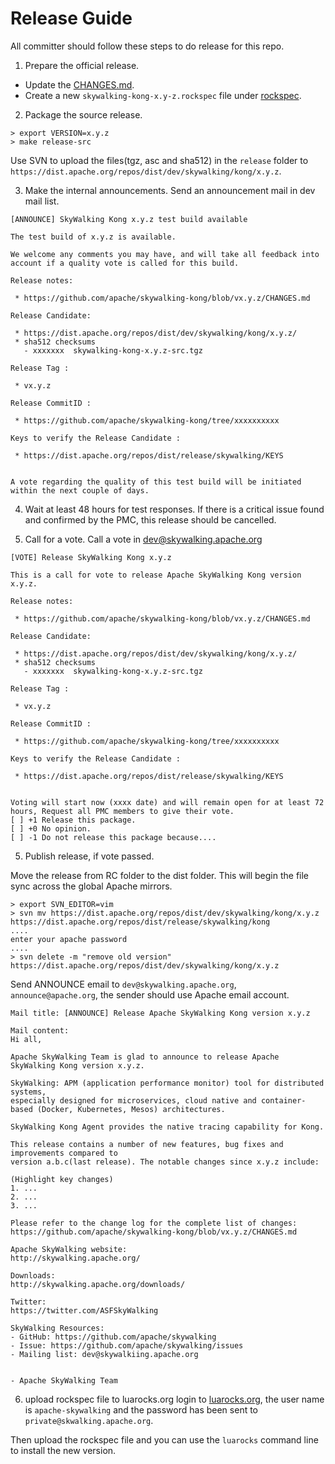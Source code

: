 # Release Guide
All committer should follow these steps to do release for this repo.

1. Prepare the official release.

- Update the [CHANGES.md](CHANGES.md).
- Create a new `skywalking-kong-x.y-z.rockspec` file under [rockspec](/rockspec).

2. Package the source release.

```shell
> export VERSION=x.y.z
> make release-src
```

Use SVN to upload the files(tgz, asc and sha512) in the `release` folder to `https://dist.apache.org/repos/dist/dev/skywalking/kong/x.y.z`.

3. Make the internal announcements. Send an announcement mail in dev mail list.

```
[ANNOUNCE] SkyWalking Kong x.y.z test build available

The test build of x.y.z is available.

We welcome any comments you may have, and will take all feedback into
account if a quality vote is called for this build.

Release notes:

 * https://github.com/apache/skywalking-kong/blob/vx.y.z/CHANGES.md

Release Candidate:

 * https://dist.apache.org/repos/dist/dev/skywalking/kong/x.y.z/
 * sha512 checksums
   - xxxxxxx  skywalking-kong-x.y.z-src.tgz

Release Tag :

 * vx.y.z

Release CommitID :

 * https://github.com/apache/skywalking-kong/tree/xxxxxxxxxx

Keys to verify the Release Candidate :

 * https://dist.apache.org/repos/dist/release/skywalking/KEYS


A vote regarding the quality of this test build will be initiated
within the next couple of days.
```

4. Wait at least 48 hours for test responses. If there is a critical issue found and confirmed by the PMC, this release should be cancelled.

5. Call for a vote. Call a vote in dev@skywalking.apache.org

```
[VOTE] Release SkyWalking Kong x.y.z

This is a call for vote to release Apache SkyWalking Kong version x.y.z.

Release notes:

 * https://github.com/apache/skywalking-kong/blob/vx.y.z/CHANGES.md

Release Candidate:

 * https://dist.apache.org/repos/dist/dev/skywalking/kong/x.y.z/
 * sha512 checksums
   - xxxxxxx  skywalking-kong-x.y.z-src.tgz

Release Tag :

 * vx.y.z

Release CommitID :

 * https://github.com/apache/skywalking-kong/tree/xxxxxxxxxx

Keys to verify the Release Candidate :

 * https://dist.apache.org/repos/dist/release/skywalking/KEYS


Voting will start now (xxxx date) and will remain open for at least 72 hours, Request all PMC members to give their vote.
[ ] +1 Release this package.
[ ] +0 No opinion.
[ ] -1 Do not release this package because....

```

5. Publish release, if vote passed.

Move the release from RC folder to the dist folder. This will begin the file sync across the global Apache mirrors.
```
> export SVN_EDITOR=vim
> svn mv https://dist.apache.org/repos/dist/dev/skywalking/kong/x.y.z https://dist.apache.org/repos/dist/release/skywalking/kong
....
enter your apache password
....
> svn delete -m "remove old version" https://dist.apache.org/repos/dist/dev/skywalking/kong/x.y.z
```

Send ANNOUNCE email to `dev@skywalking.apache.org`, `announce@apache.org`, the sender should use Apache email account.
```
Mail title: [ANNOUNCE] Release Apache SkyWalking Kong version x.y.z

Mail content:
Hi all,

Apache SkyWalking Team is glad to announce to release Apache SkyWalking Kong version x.y.z.

SkyWalking: APM (application performance monitor) tool for distributed systems,
especially designed for microservices, cloud native and container-based (Docker, Kubernetes, Mesos) architectures.

SkyWalking Kong Agent provides the native tracing capability for Kong.

This release contains a number of new features, bug fixes and improvements compared to
version a.b.c(last release). The notable changes since x.y.z include:

(Highlight key changes)
1. ...
2. ...
3. ...

Please refer to the change log for the complete list of changes:
https://github.com/apache/skywalking-kong/blob/vx.y.z/CHANGES.md

Apache SkyWalking website:
http://skywalking.apache.org/

Downloads:
http://skywalking.apache.org/downloads/

Twitter:
https://twitter.com/ASFSkyWalking

SkyWalking Resources:
- GitHub: https://github.com/apache/skywalking
- Issue: https://github.com/apache/skywalking/issues
- Mailing list: dev@skywalkiing.apache.org


- Apache SkyWalking Team
```

6. upload rockspec file to luarocks.org
login to [luarocks.org](https://luarocks.org/), the user name is `apache-skywalking` and the password has been sent to `private@skwalking.apache.org`.

Then upload the rockspec file and you can use the `luarocks` command line to install the new version.
